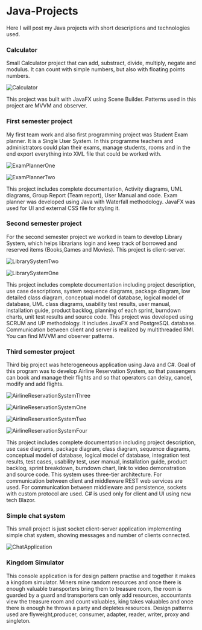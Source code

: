 # Java-Projects
Here I will post my Java projects with short descriptions and technologies used.

### Calculator
Small Calculator project that can add, substract, divide, multiply, negate and modulus. It can count with simple numbers, but also with floating points numbers.

![Calculator](https://user-images.githubusercontent.com/62397372/108977420-ce145180-7688-11eb-90f2-69ba7625bc17.png)

This project was built with JavaFX using Scene Builder. Patterns used in this project are MVVM and observer.

### First semester project
My first team work and also first programming project was Student Exam planner. It is a Single User System. In this programme teachers and administrators could plan their exams, manage students, rooms and in the end export everything into XML file that could be worked with.

![ExamPlannerOne](https://user-images.githubusercontent.com/62397372/108982462-1eda7900-768e-11eb-9d51-562984d06d3f.png)

![ExamPlannerTwo](https://user-images.githubusercontent.com/62397372/108982729-65c86e80-768e-11eb-8948-91a58348be56.png)

This project includes complete documentation, Activity diagrams, UML diagrams, Group Report (Team report), User Manual and code. Exam planner was developed using Java with Waterfall methodology. JavaFX was used for UI and external CSS file for styling it.

### Second semester project
For the second semester project we worked in team to develop Library System, which helps librarians login and keep track of borrowed and reserved items (Books,Games and Movies). This project is client-server.

![LibrarySystemTwo](https://user-images.githubusercontent.com/62397372/108986768-c6f24100-7692-11eb-9dfc-244f2059ffdd.png)

![LibrarySystemOne](https://user-images.githubusercontent.com/62397372/108986808-d5405d00-7692-11eb-85fd-a122994292e6.png)

This project includes complete documentation including project description, use case descriptions, system sequence diagrams, package diagram, low detailed class diagram, conceptual model of database, logical model of database, UML class diagrams, usability test results, user manual, installation guide, product backlog, planning of each sprint, burndown charts, unit test results and source code.
This project was developed using SCRUM and UP methodology. It includes JavaFX and PostgreSQL database. Communication between client and server is realized by multithreaded RMI. You can find MVVM and observer patterns.

### Third semester project
Third big project was heterogeneous application using Java and C#. Goal of this program was to develop Airline Reservation System, so that passengers can book and manage their flights and so that operators can delay, cancel, modify and add flights.

![AirlineReservationSystemThree](https://user-images.githubusercontent.com/62397372/108990103-b2b04300-7696-11eb-9887-aea1139065eb.png)

![AirlineReservationSystemOne](https://user-images.githubusercontent.com/62397372/108990109-b5ab3380-7696-11eb-946d-65f778912081.png)

![AirlineReservationSystemTwo](https://user-images.githubusercontent.com/62397372/108990236-db383d00-7696-11eb-8752-0e89c4d0a9d7.png)

![AirlineReservationSystemFour](https://user-images.githubusercontent.com/62397372/108990244-de332d80-7696-11eb-9235-f13f6ca22fa9.png)

This project includes complete documentation including project description, use case diagrams, package diagram, class diagram, sequence diagrams, conceptual model of database, logical model of database, integration test results, test cases, usability test, user manual, installation guide, product backlog, sprint breakdown, burndown chart, link to video demonstration and source code. This system uses three-tier architecture. For communication between client and middleware REST web services are used. For communication between middleware and persistence, sockets with custom protocol are used. C# is used only for client and UI using new tech Blazor.

### Simple chat system
This small project is just socket client-server application implementing simple chat system, showing messages and number of clients connected.

![ChatApplication](https://user-images.githubusercontent.com/62397372/108995585-98c62e80-769d-11eb-90f2-c511b83bdf34.png)

### Kingdom Simulator
This console application is for design pattern practise and together it makes a kingdom simulator. Miners mine random resources and once there is enough valuable transporters bring them to treasure room, the room is guarded by a guard and transporters can only add resources, accountants view the treasure room and count valuables, king takes valuables and once there is enough he throws a party and depletes resources. Design patterns used are flyweight,producer, consumer, adapter, reader, writer, proxy and singleton.
